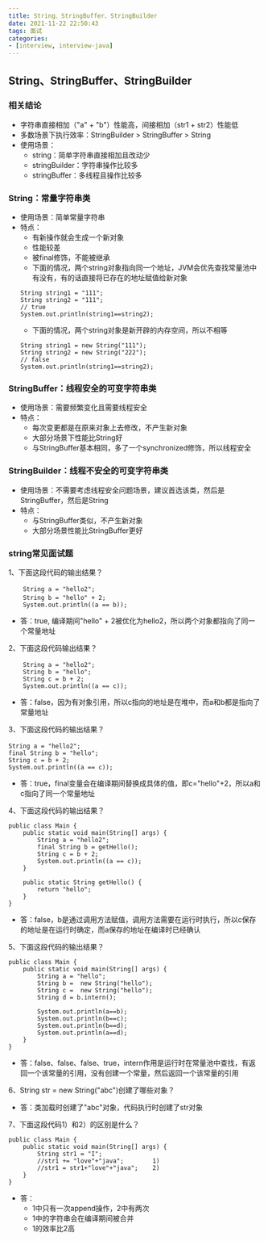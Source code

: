 ```yaml
---
title: String、StringBuffer、StringBuilder
date: 2021-11-22 22:50:43
tags: 面试
categories:
- [interview, interview-java]
---
```


## String、StringBuffer、StringBuilder
### 相关结论
* 字符串直接相加（"a" + "b"）性能高，间接相加（str1 + str2）性能低
* 多数场景下执行效率：StringBuilder > StringBuffer > String
* 使用场景：
    * string：简单字符串直接相加且改动少
    * stringBuilder：字符串操作比较多
    * stringBuffer：多线程且操作比较多

### String：常量字符串类
* 使用场景：简单常量字符串
* 特点：
    * 有新操作就会生成一个新对象
    * 性能较差
    * 被final修饰，不能被继承
    * 下面的情况，两个string对象指向同一个地址，JVM会优先查找常量池中有没有，有的话直接将已存在的地址赋值给新对象
    ```
    String string1 = "111";
    String string2 = "111";
    // true
    System.out.println(string1==string2);
    ```
    * 下面的情况，两个string对象是新开辟的内存空间，所以不相等
    ```
    String string1 = new String("111");
    String string2 = new String("222");
    // false
    System.out.println(string1==string2);
    ```
    
### StringBuffer：线程安全的可变字符串类
* 使用场景：需要频繁变化且需要线程安全
* 特点：
    * 每次变更都是在原来对象上去修改，不产生新对象
    * 大部分场景下性能比String好
    * 与StringBuffer基本相同，多了一个synchronized修饰，所以线程安全
    
### StringBuilder：线程不安全的可变字符串类
* 使用场景：不需要考虑线程安全问题场景，建议首选该类，然后是StringBuffer，然后是String
* 特点：
    * 与StringBuffer类似，不产生新对象
    * 大部分场景性能比StringBuffer更好
    
### string常见面试题
1、下面这段代码的输出结果？
```
    String a = "hello2"; 　　
    String b = "hello" + 2; 　　
    System.out.println((a == b));
```
* 答：true, 编译期间"hello" + 2被优化为hello2，所以两个对象都指向了同一个常量地址

2、下面这段代码输出结果？
```
    String a = "hello2"; 　  
    String b = "hello";       
    String c = b + 2;       
    System.out.println((a == c));
```
* 答：false，因为有对象引用，所以c指向的地址是在堆中，而a和b都是指向了常量地址

3、下面这段代码的输出结果？
```
String a = "hello2";   　 
final String b = "hello";       
String c = b + 2;      
System.out.println((a == c));
```
* 答：true，final变量会在编译期间替换成具体的值，即c="hello"+2，所以a和c指向了同一个常量地址

4、下面这段代码的输出结果？
```
public class Main {
    public static void main(String[] args) {
        String a = "hello2";
        final String b = getHello();
        String c = b + 2;
        System.out.println((a == c));
    }
     
    public static String getHello() {
        return "hello";
    }
}
```
* 答：false，b是通过调用方法赋值，调用方法需要在运行时执行，所以c保存的地址是在运行时确定，而a保存的地址在编译时已经确认

5、下面这段代码的输出结果？
```
public class Main {
    public static void main(String[] args) {
        String a = "hello";
        String b =  new String("hello");
        String c =  new String("hello");
        String d = b.intern();
         
        System.out.println(a==b);
        System.out.println(b==c);
        System.out.println(b==d);
        System.out.println(a==d);
    }
}
```
* 答：false、false、false、true，intern作用是运行时在常量池中查找，有返回一个该常量的引用，没有创建一个常量，然后返回一个该常量的引用

6、String str = new String("abc")创建了哪些对象？
* 答：类加载时创建了"abc"对象，代码执行时创建了str对象

7、下面这段代码1）和2）的区别是什么？
```
public class Main {
    public static void main(String[] args) {
        String str1 = "I";
        //str1 += "love"+"java";        1)
        //str1 = str1+"love"+"java";    2)      
    }
}
```
* 答：
    * 1中只有一次append操作，2中有两次
    * 1中的字符串会在编译期间被合并
    * 1的效率比2高
